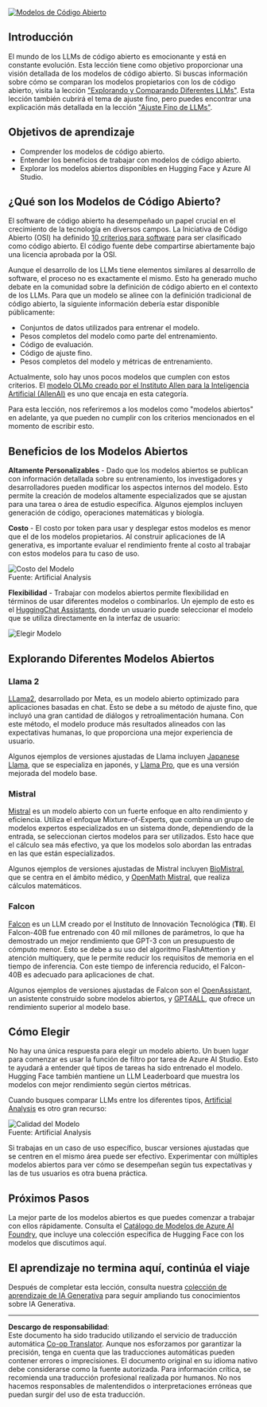 <!--
CO_OP_TRANSLATOR_METADATA:
{
  "original_hash": "a2a83aac52158c23161046cbd13faa2b",
  "translation_date": "2025-10-17T22:52:30+00:00",
  "source_file": "16-open-source-models/README.md",
  "language_code": "es"
}
-->
[![Modelos de Código Abierto](../../../translated_images/16-lesson-banner.6b56555e8404fda1716382db4832cecbe616ccd764de381f0af6cfd694d05f74.es.png)](https://youtu.be/CuICgfuHFSg?si=x8SpFRUsIxM9dohN)

## Introducción

El mundo de los LLMs de código abierto es emocionante y está en constante evolución. Esta lección tiene como objetivo proporcionar una visión detallada de los modelos de código abierto. Si buscas información sobre cómo se comparan los modelos propietarios con los de código abierto, visita la lección ["Explorando y Comparando Diferentes LLMs"](../02-exploring-and-comparing-different-llms/README.md?WT.mc_id=academic-105485-koreyst). Esta lección también cubrirá el tema de ajuste fino, pero puedes encontrar una explicación más detallada en la lección ["Ajuste Fino de LLMs"](../18-fine-tuning/README.md?WT.mc_id=academic-105485-koreyst).

## Objetivos de aprendizaje

- Comprender los modelos de código abierto.
- Entender los beneficios de trabajar con modelos de código abierto.
- Explorar los modelos abiertos disponibles en Hugging Face y Azure AI Studio.

## ¿Qué son los Modelos de Código Abierto?

El software de código abierto ha desempeñado un papel crucial en el crecimiento de la tecnología en diversos campos. La Iniciativa de Código Abierto (OSI) ha definido [10 criterios para software](https://web.archive.org/web/20241126001143/https://opensource.org/osd?WT.mc_id=academic-105485-koreyst) para ser clasificado como código abierto. El código fuente debe compartirse abiertamente bajo una licencia aprobada por la OSI.

Aunque el desarrollo de los LLMs tiene elementos similares al desarrollo de software, el proceso no es exactamente el mismo. Esto ha generado mucho debate en la comunidad sobre la definición de código abierto en el contexto de los LLMs. Para que un modelo se alinee con la definición tradicional de código abierto, la siguiente información debería estar disponible públicamente:

- Conjuntos de datos utilizados para entrenar el modelo.
- Pesos completos del modelo como parte del entrenamiento.
- Código de evaluación.
- Código de ajuste fino.
- Pesos completos del modelo y métricas de entrenamiento.

Actualmente, solo hay unos pocos modelos que cumplen con estos criterios. El [modelo OLMo creado por el Instituto Allen para la Inteligencia Artificial (AllenAI)](https://huggingface.co/allenai/OLMo-7B?WT.mc_id=academic-105485-koreyst) es uno que encaja en esta categoría.

Para esta lección, nos referiremos a los modelos como "modelos abiertos" en adelante, ya que pueden no cumplir con los criterios mencionados en el momento de escribir esto.

## Beneficios de los Modelos Abiertos

**Altamente Personalizables** - Dado que los modelos abiertos se publican con información detallada sobre su entrenamiento, los investigadores y desarrolladores pueden modificar los aspectos internos del modelo. Esto permite la creación de modelos altamente especializados que se ajustan para una tarea o área de estudio específica. Algunos ejemplos incluyen generación de código, operaciones matemáticas y biología.

**Costo** - El costo por token para usar y desplegar estos modelos es menor que el de los modelos propietarios. Al construir aplicaciones de IA generativa, es importante evaluar el rendimiento frente al costo al trabajar con estos modelos para tu caso de uso.

![Costo del Modelo](../../../translated_images/model-price.3f5a3e4d32ae00b465325159e1f4ebe7b5861e95117518c6bfc37fe842950687.es.png)  
Fuente: Artificial Analysis

**Flexibilidad** - Trabajar con modelos abiertos permite flexibilidad en términos de usar diferentes modelos o combinarlos. Un ejemplo de esto es el [HuggingChat Assistants](https://huggingface.co/chat?WT.mc_id=academic-105485-koreyst), donde un usuario puede seleccionar el modelo que se utiliza directamente en la interfaz de usuario:

![Elegir Modelo](../../../translated_images/choose-model.f095d15bbac922141591fd4fac586dc8d25e69b42abf305d441b84c238e293f2.es.png)

## Explorando Diferentes Modelos Abiertos

### Llama 2

[LLama2](https://huggingface.co/meta-llama?WT.mc_id=academic-105485-koreyst), desarrollado por Meta, es un modelo abierto optimizado para aplicaciones basadas en chat. Esto se debe a su método de ajuste fino, que incluyó una gran cantidad de diálogos y retroalimentación humana. Con este método, el modelo produce más resultados alineados con las expectativas humanas, lo que proporciona una mejor experiencia de usuario.

Algunos ejemplos de versiones ajustadas de Llama incluyen [Japanese Llama](https://huggingface.co/elyza/ELYZA-japanese-Llama-2-7b?WT.mc_id=academic-105485-koreyst), que se especializa en japonés, y [Llama Pro](https://huggingface.co/TencentARC/LLaMA-Pro-8B?WT.mc_id=academic-105485-koreyst), que es una versión mejorada del modelo base.

### Mistral

[Mistral](https://huggingface.co/mistralai?WT.mc_id=academic-105485-koreyst) es un modelo abierto con un fuerte enfoque en alto rendimiento y eficiencia. Utiliza el enfoque Mixture-of-Experts, que combina un grupo de modelos expertos especializados en un sistema donde, dependiendo de la entrada, se seleccionan ciertos modelos para ser utilizados. Esto hace que el cálculo sea más efectivo, ya que los modelos solo abordan las entradas en las que están especializados.

Algunos ejemplos de versiones ajustadas de Mistral incluyen [BioMistral](https://huggingface.co/BioMistral/BioMistral-7B?text=Mon+nom+est+Thomas+et+mon+principal?WT.mc_id=academic-105485-koreyst), que se centra en el ámbito médico, y [OpenMath Mistral](https://huggingface.co/nvidia/OpenMath-Mistral-7B-v0.1-hf?WT.mc_id=academic-105485-koreyst), que realiza cálculos matemáticos.

### Falcon

[Falcon](https://huggingface.co/tiiuae?WT.mc_id=academic-105485-koreyst) es un LLM creado por el Instituto de Innovación Tecnológica (**TII**). El Falcon-40B fue entrenado con 40 mil millones de parámetros, lo que ha demostrado un mejor rendimiento que GPT-3 con un presupuesto de cómputo menor. Esto se debe a su uso del algoritmo FlashAttention y atención multiquery, que le permite reducir los requisitos de memoria en el tiempo de inferencia. Con este tiempo de inferencia reducido, el Falcon-40B es adecuado para aplicaciones de chat.

Algunos ejemplos de versiones ajustadas de Falcon son el [OpenAssistant](https://huggingface.co/OpenAssistant/falcon-40b-sft-top1-560?WT.mc_id=academic-105485-koreyst), un asistente construido sobre modelos abiertos, y [GPT4ALL](https://huggingface.co/nomic-ai/gpt4all-falcon?WT.mc_id=academic-105485-koreyst), que ofrece un rendimiento superior al modelo base.

## Cómo Elegir

No hay una única respuesta para elegir un modelo abierto. Un buen lugar para comenzar es usar la función de filtro por tarea de Azure AI Studio. Esto te ayudará a entender qué tipos de tareas ha sido entrenado el modelo. Hugging Face también mantiene un LLM Leaderboard que muestra los modelos con mejor rendimiento según ciertos métricas.

Cuando busques comparar LLMs entre los diferentes tipos, [Artificial Analysis](https://artificialanalysis.ai/?WT.mc_id=academic-105485-koreyst) es otro gran recurso:

![Calidad del Modelo](../../../translated_images/model-quality.aaae1c22e00f7ee1cd9dc186c611ac6ca6627eabd19e5364dce9e216d25ae8a5.es.png)  
Fuente: Artificial Analysis

Si trabajas en un caso de uso específico, buscar versiones ajustadas que se centren en el mismo área puede ser efectivo. Experimentar con múltiples modelos abiertos para ver cómo se desempeñan según tus expectativas y las de tus usuarios es otra buena práctica.

## Próximos Pasos

La mejor parte de los modelos abiertos es que puedes comenzar a trabajar con ellos rápidamente. Consulta el [Catálogo de Modelos de Azure AI Foundry](https://ai.azure.com?WT.mc_id=academic-105485-koreyst), que incluye una colección específica de Hugging Face con los modelos que discutimos aquí.

## El aprendizaje no termina aquí, continúa el viaje

Después de completar esta lección, consulta nuestra [colección de aprendizaje de IA Generativa](https://aka.ms/genai-collection?WT.mc_id=academic-105485-koreyst) para seguir ampliando tus conocimientos sobre IA Generativa.

---

**Descargo de responsabilidad**:  
Este documento ha sido traducido utilizando el servicio de traducción automática [Co-op Translator](https://github.com/Azure/co-op-translator). Aunque nos esforzamos por garantizar la precisión, tenga en cuenta que las traducciones automáticas pueden contener errores o imprecisiones. El documento original en su idioma nativo debe considerarse como la fuente autorizada. Para información crítica, se recomienda una traducción profesional realizada por humanos. No nos hacemos responsables de malentendidos o interpretaciones erróneas que puedan surgir del uso de esta traducción.